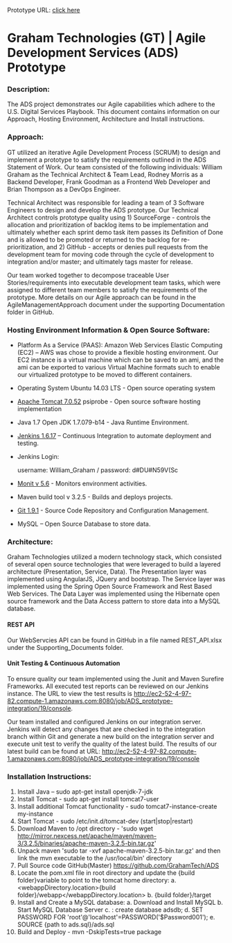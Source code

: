 Prototype URL: [click here](http://ec2-54-174-149-143.compute-1.amazonaws.com/ADS/grahamtech/index.html)
# Graham Technologies (GT) | Agile Development Services (ADS) Prototype #

### Description: ###

The ADS project demonstrates our Agile capabilities which adhere to the U.S. Digital Services Playbook.  This document contains information on our Approach, Hosting Environment, Architecture and Install instructions.

### Approach: ###

GT utilized an iterative Agile Development Process (SCRUM) to design and implement a prototype to satisfy the requirements outlined in the ADS Statement of Work. Our team consisted of the following individuals: William Graham as the Technical Architect & Team Lead, Rodney Morris as a Backend Developer, Frank Goodman as a Frontend Web Developer and Brian Thompson as a DevOps Engineer.  

Technical Architect was responsible for leading a team of 3 Software Engineers to design and develop the ADS prototype.  Our Technical Architect controls prototype quality using 1) SourceForge - controls the allocation and prioritization of backlog items to be implementation and ultimately whether each sprint demo task item passes its Definition of Done and is allowed to be promoted or returned to the backlog for re-prioritization, and 2) GitHub - accepts or denies pull requests from the development team for moving code through the cycle of development to integration and/or master; and ultimately tags master for release.

Our team worked together to decompose traceable User Stories/requirements into executable development team tasks, which were assigned to different team members to satisfy the requirements of the prototype. More details on our Agile approach can be found in the AgileManagementApproach document under the supporting Documentation folder in GitHub.

### Hosting Environment Information & Open Source Software: ###

- Platform As a Service (PAAS):  Amazon Web Services Elastic Computing (EC2) – AWS was chose to provide a flexible hosting environment.  Our EC2 instance is a virtual machine which  can be saved to an ami, and the ami can be exported to various Virtual Machine formats such to enable our virtualized prototype to be moved to different containers. 
- Operating System Ubuntu 14.03 LTS - Open source operating system 
- [Apache Tomcat 7.0.52](http://ec2-54-174-149-143.compute-1.amazonaws.com/probe) psiprobe - Open source software hosting implementation
- Java 1.7 Open JDK 1.7.079-b14 - Java Runtime Environment.
- [Jenkins 1.6.17](http://ec2-54-174-149-143.compute-1.amazonaws.com:8080/login?from=%2F) – Continuous Integration to automate deployment and testing.
- Jenkins Login: 

	username: William_Graham / password: d#DU#N59V(Sc

- [Monit v 5.6](http://ec2-54-174-149-143.compute-1.amazonaws.com:2812/) - Monitors environment activities.
- Maven build tool v 3.2.5 - Builds and deploys projects. 
- [Git 1.9.1](https://github.com/GrahamTech/ADS) - Source Code Repository and Configuration Management.
- MySQL – Open Source Database to store data.

### Architecture: ###

Graham Technologies utilized a modern technology stack, which consisted of several open source technologies that were leveraged to build a layered architecture (Presentation, Service, Data).  The Presentation layer was implemented using AngularJS, JQuery and bootstrap.  The Service layer was implemented using the Spring Open Source Framework and Rest Based Web Services.  The Data Layer was implemented using the Hibernate open source framework and the Data Access pattern to store data into a MySQL database. 


#### REST API ####
Our WebServcies API can be found in GitHub in a file named REST_API.xlsx under the Supporting_Documents folder.

#### Unit Testing & Continuous Automation  ####
To ensure quality our team implemented using the Junit and Maven Surefire Frameworks.  All executed test reports can be reviewed on our Jenkins instance.  The URL to view the test results is http://ec2-52-4-97-82.compute-1.amazonaws.com:8080/job/ADS_prototype-integration/19/console.

Our team installed and configured Jenkins on our integration server.  Jenkins will detect any changes that are checked in to the integration branch within Git and generate a new build on the integration server and execute unit test to verify the quality of the latest build. The results of our latest build can be found at  URL:  http://ec2-52-4-97-82.compute-1.amazonaws.com:8080/job/ADS_prototype-integration/19/console

### Installation Instructions: ###

1.	Install Java – sudo apt-get install openjdk-7-jdk
2.	Install Tomcat - sudo apt-get install tomcat7-user
3.	Install additional Tomcat functionality - sudo tomcat7-instance-create my-instance
4.	Start Tomcat - sudo /etc/init.d/tomcat-dev (start|stop|restart)
5.	Download Maven to /opt directory - 'sudo wget http://mirror.nexcess.net/apache/maven/maven-3/3.2.5/binaries/apache-maven-3.2.5-bin.tar.gz'
6.	Unpack maven 'sudo tar -xvf  apache-maven-3.2.5-bin.tar.gz' and then link the mvn executable to the /usr/local/bin' directory
7.	Pull Source code GitHub(Master) https://github.com/GrahamTech/ADS
8.	Locate the pom.xml file in root directory and update the {build folder}variable to point to the tomcat home directory:
  a.	<webappDirectory.location>{build folder}/webapp</webappDirectory.location>
  b.	<outputDirectory>{build folder}/target</outputDirectory>
9.	Install and Create a MySQL database:
  a.	Download and Install MySQL
  b.	Start MySQL Database Server
  c.	<mysql>: create database adsdb;
  d.	SET PASSWORD FOR 'root'@'localhost'=PASSWORD('$Password001');
  e.	<mysql>SOURCE {path to ads.sql}/ads.sql
10.	Build and Deploy - mvn  -DskipTests=true package
